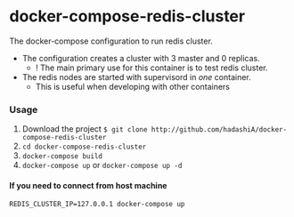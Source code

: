# docker-compose-redis-cluster

The docker-compose configuration to run redis cluster.

- The configuration creates a cluster with 3 master and 0 replicas.
    - ! The main primary use for this container is to test redis cluster. 
- The redis nodes are started with supervisord in *one* container.
    - This is useful when developing with other containers

### Usage

1. Download the project `$ git clone http://github.com/hadashiA/docker-compose-redis-cluster`
2. `cd docker-compose-redis-cluster`
3. `docker-compose build`
4. `docker-compose up` or `docker-compose up -d`

#### If you need to connect from host machine

`REDIS_CLUSTER_IP=127.0.0.1 docker-compose up`
